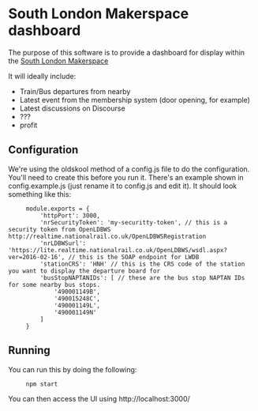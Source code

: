 # South London Makerspace dashboard
The purpose of this software is to provide a dashboard for display within the [South London Makerspace](http://southlondonmakerspace.org)

It will ideally include:
 * Train/Bus departures from nearby
 * Latest event from the membership system (door opening, for example)
 * Latest discussions on Discourse
 * ???
 * profit

## Configuration
We're using the oldskool method of a config.js file to do the configuration. You'll need to create this before you run it. There's an example shown in config.example.js (just rename it to config.js and edit it).  It should look something like this:

         module.exports = {
             'httpPort': 3000,
             'nrSecurityToken': 'my-securitty-token', // this is a security token from OpenLDBWS http://realtime.nationalrail.co.uk/OpenLDBWSRegistration
             'nrLDBWSurl': 'https://lite.realtime.nationalrail.co.uk/OpenLDBWS/wsdl.aspx?ver=2016-02-16', // this is the SOAP endpoint for LWDB
             'stationCRS': 'HNH' // this is the CRS code of the station you want to display the departure board for
             'busStopNAPTANIDs': [ // these are the bus stop NAPTAN IDs for some nearby bus stops.
                 '490001149B',
                 '490015248C',
                 '490001149L',
                 '490001149N'
             ]
         }

## Running
You can run this by doing the following:

         npm start

You can then access the UI using http://localhost:3000/  

